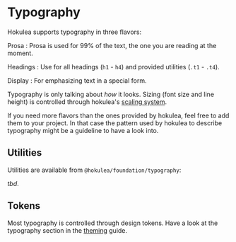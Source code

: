 # Typography

Hokulea supports typography in three flavors:

Prosa
: Prosa is used for 99% of the text, the one you are reading at the moment.

Headings
: Use for all headings (`h1` - `h4`) and provided utilities (`.t1` - `.t4`).

Display
: For emphasizing text in a special form.

Typography is only talking about _how_ it looks. Sizing (font size and line
height) is controlled through hokulea's [scaling system](./scale.md).

If you need more flavors than the ones provided by hokulea, feel free to add them to
your project. In that case the pattern used by hokulea to describe typography
might be a guideline to have a look into.

## Utilities

Utilities are available from `@hokulea/foundation/typography`:

_tbd_.

## Tokens

Most typography is controlled through design tokens. Have a look at the
typography section in the [theming](../guides/theming.md) guide.
